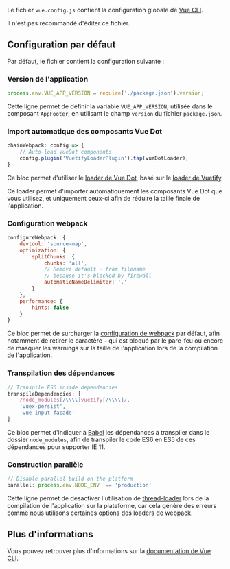 Le fichier `vue.config.js` contient la configuration globale de [Vue CLI](https://cli.vuejs.org/).

<doc-alert type="warning">
Il n'est pas recommandé d'éditer ce fichier.
</doc-alert>

## Configuration par défaut

Par défaut, le fichier contient la configuration suivante :

### Version de l'application

```js
process.env.VUE_APP_VERSION = require('./package.json').version;
```

Cette ligne permet de définir la variable `VUE_APP_VERSION`, utilisée dans le composant `AppFooter`, en utilisant le champ `version` du fichier `package.json`.

### Import automatique des composants Vue Dot

```js
chainWebpack: config => {
	// Auto-load VueDot components
	config.plugin('VuetifyLoaderPlugin').tap(vueDotLoader);
}
```

Ce bloc permet d'utiliser le [loader de Vue Dot](https://github.com/assurance-maladie-digital/design-system/blob/dev/packages/vue-cli-plugin-vue-dash/vueDotLoader.js), basé sur le [loader de Vuetify](https://github.com/vuetifyjs/vuetify-loader).

Ce loader permet d'importer automatiquement les composants Vue Dot que vous utilisez, et uniquement ceux-ci afin de réduire la taille finale de l'application.

### Configuration webpack

```js
configureWebpack: {
	devtool: 'source-map',
	optimization: {
		splitChunks: {
			chunks: 'all',
			// Remove default ~ from filename
			// because it's blocked by firewall
			automaticNameDelimiter: '.'
		}
	},
	performance: {
		hints: false
	}
}
```

Ce bloc permet de surcharger la [configuration de webpack](https://webpack.js.org/configuration/) par défaut, afin notamment de retirer le caractère `~` qui est bloqué par le pare-feu ou encore de masquer les warnings sur la taille de l'application lors de la compilation de l'application.

### Transpilation des dépendances

```js
// Transpile ES6 inside dependencies
transpileDependencies: [
	/node_modules[/\\\\]vuetify[/\\\\]/,
	'vuex-persist',
	'vue-input-facade'
]
```

Ce bloc permet d'indiquer à [Babel](https://babeljs.io/) les dépendances à transpiler dans le dossier `node_modules`, afin de transpiler le code ES6 en ES5 de ces dépendances pour supporter IE 11.

### Construction parallèle

```js
// Disable parallel build on the platform
parallel: process.env.NODE_ENV !== 'production'
```

Cette ligne permet de désactiver l'utilisation de [thread-loader](https://www.npmjs.com/package/thread-loader) lors de la compilation de l'application sur la plateforme, car cela génère des erreurs comme nous utilisons certaines options des loaders de webpack.

## Plus d'informations

Vous pouvez retrouver plus d'informations sur la [documentation de Vue CLI](https://cli.vuejs.org/config/).
